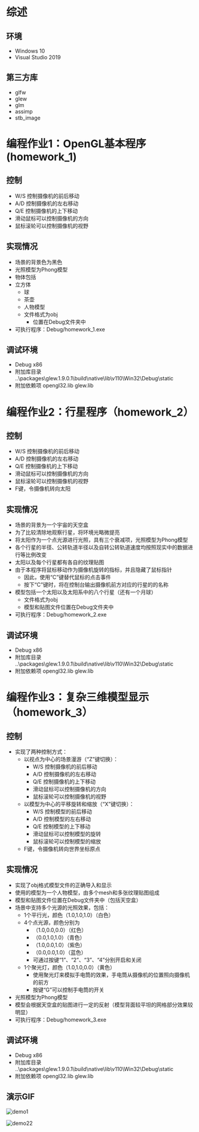 # 综述

## 环境

* Windows 10
* Visual Studio 2019

## 第三方库

* glfw
* glew
* glm
* assimp
* stb_image

# 编程作业1：OpenGL基本程序 (homework_1)

## 控制

- W/S 控制摄像机的前后移动
- A/D 控制摄像机的左右移动
- Q/E 控制摄像机的上下移动
- 滑动鼠标可以控制摄像机的方向
- 鼠标滚轮可以控制摄像机的视野

## 实现情况

- 场景的背景色为黑色
- 光照模型为Phong模型
- 物体包括
- 立方体
  - 球
  - 茶壶
  - 人物模型
  - 文件格式为obj
    - 位置在Debug文件夹中
- 可执行程序：Debug/homework_1.exe

## 调试环境

* Debug x86
* 附加库目录 ..\packages\glew.1.9.0.1\build\native\lib\v110\Win32\Debug\static
* 附加依赖项  opengl32.lib  glew.lib


# 编程作业2：行星程序（homework_2）

## 控制

- W/S 控制摄像机的前后移动
- A/D 控制摄像机的左右移动
- Q/E 控制摄像机的上下移动
- 滑动鼠标可以控制摄像机的方向
- 鼠标滚轮可以控制摄像机的视野
- F键，令摄像机转向太阳

## 实现情况

* 场景的背景为一个宇宙的天空盒
* 为了比较清除地观察行星，将环境光略微提亮
* 将太阳作为一个点光源进行光照，具有三个衰减项，光照模型为Phong模型
* 各个行星的半径、公转轨道半径以及自转公转轨道速度均按照现实中的数据进行等比例改变
* 太阳以及每个行星都有各自的纹理贴图
* 由于本程序将鼠标移动作为摄像机旋转的指标，并且隐藏了鼠标指针
  * 因此，使用“C”键替代鼠标的点击事件
  * 按下“C”键时，将在控制台输出摄像机前方对应的行星的的名称
* 模型包括一个太阳以及太阳系中的八个行星（还有一个月球）
  * 文件格式为obj
  * 模型和贴图文件位置在Debug文件夹中
* 可执行程序：Debug/homework_2.exe

## 调试环境

* Debug x86
* 附加库目录 ..\packages\glew.1.9.0.1\build\native\lib\v110\Win32\Debug\static
* 附加依赖项  opengl32.lib  glew.lib

# 编程作业3：复杂三维模型显示（homework_3）

## 控制

- 实现了两种控制方式：
  - 以视点为中心的场景漫游（“Z”键切换）：
    - W/S 控制摄像机的前后移动
    - A/D 控制摄像机的左右移动
    - Q/E 控制摄像机的上下移动
    - 滑动鼠标可以控制摄像机的方向
    - 鼠标滚轮可以控制摄像机的视野
  - 以模型为中心的平移旋转和缩放（“X”键切换）：
    - W/S 控制模型的前后移动
    - A/D 控制模型的左右移动
    - Q/E 控制模型的上下移动
    - 滑动鼠标可以控制模型的旋转
    - 鼠标滚轮可以控制模型的缩放
  - F键，令摄像机转向世界坐标原点

## 实现情况

* 实现了obj格式模型文件的正确导入和显示
* 使用的模型为一个人物模型，由多个mesh和多张纹理贴图组成
* 模型和贴图文件位置在Debug文件夹中（包括天空盒）
* 场景中支持多个光源的光照效果，包括：
  * 1个平行光，颜色（1.0,1.0,1.0）（白色）
  * 4个点光源，颜色分别为
    * （1.0,0.0,0.0）（红色）
    * （0.0,1.0,1.0）（青色）
    * （1.0,0.0,1.0）（紫色）
    * （0.0,0.0,1.0）（蓝色）
    * 可通过按键“1”、“2”、“3”、“4”分别开启和关闭
  * 1个聚光灯，颜色（1.0,1.0,0.0）（黄色）
    * 使用聚光灯来模拟手电筒的效果，手电筒从摄像机的位置照向摄像机的前方
    * 按键“G”可以控制手电筒的开关
* 光照模型为Phong模型
* 模型会根据天空盒的贴图进行一定的反射（模型背面较平坦的网格部分效果较明显）
* 可执行程序：Debug/homework_3.exe

## 调试环境

* Debug x86
* 附加库目录 ..\packages\glew.1.9.0.1\build\native\lib\v110\Win32\Debug\static
* 附加依赖项  opengl32.lib  glew.lib

## 演示GIF

![demo1](./Res/demo21.gif)

![demo22](./Res/demo22.gif)
